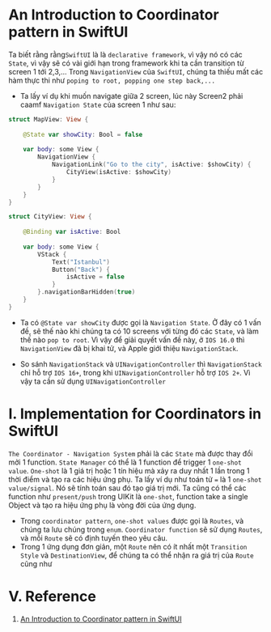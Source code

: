 # An Introduction to Coordinator pattern in SwiftUI

Ta biết rằng rằng`SwiftUI` là là `declarative framework`, vì vậy nó có các `State`, vì vậy sẽ có vài giới hạn trong framework khi ta cần transition từ screen 1 tới 2,3,... Trong `NavigationView` của `SwiftUI`, chúng ta thiếu mất các hàm thực thi như `poping to root, popping one step back,...` 
- Ta lấy ví dụ khi muốn navigate giữa 2 screen, lúc này Screen2 phải caamf `Navigation State` của screen 1 như sau:

```swift
struct MapView: View {
    
    @State var showCity: Bool = false
    
    var body: some View {
        NavigationView {
            NavigationLink("Go to the city", isActive: $showCity) {
                CityView(isActive: $showCity)
            }
        }
    }
}

struct CityView: View {
    
    @Binding var isActive: Bool
    
    var body: some View {
        VStack {
            Text("Istanbul")
            Button("Back") {
                isActive = false
            }
        }.navigationBarHidden(true)
    }
}
```

- Ta có `@State var showCity` được gọi là `Navigation State`. Ở đây có 1 vấn đề, sẽ thế nào khi chúng ta có 10 screens với từng đó các `State`, và làm thế nào `pop to root`. Vì vậy để giải quyết vấn đề này, ở `IOS 16.0` thì `NavigationView` đã bị khai tử, và Apple giới thiệu `NavigationStack`.

- So sánh `NavigationStack` và `UINavigationController` thì `NavigationStack` chỉ hỗ trợ `IOS 16+`, trong khi `UINavigationController` hỗ trợ `IOS 2+`. Vì vậy ta cần sử dụng `UINavigationController`

# I. Implementation for Coordinators in SwiftUI

`The Coordinator - Navigation System` phải là các `State` mà được thay đổi mởi 1 function. `State Manager` có thể là 1 function để trigger 1 `one-shot value`. `One-shot` là 1 giá trị hoặc 1 tín hiệu mà xảy ra duy nhất 1 lần trong 1 thời điểm và tạo ra các hiệu ứng phụ. Ta lấy ví dụ như toán tử `=` là 1 `one-shot value/signal`. Nó sẽ tính toán sau đó tạo giá trị mới. Ta cũng có thể các function như `present/push` trong UIKit là `one-shot`, function take a single Object và tạo ra hiệu ứng phụ là vòng đời của ứng dụng.

- Trong `coordinator pattern`, `one-shot values` được gọi là `Routes`, và chúng ta lưu chúng trong `enum`. `Coordinator function` sẽ sử dụng `Routes`, và mỗi `Route` sẽ có định tuyến theo yêu câu.
- Trong 1 ứng dụng đơn giản, một `Route` nên có ít nhất một `Transition Style` và `DestinationView`, để chúng ta có thể nhận ra giá trị của `Route` cũng như 


# V. Reference

1. [An Introduction to Coordinator pattern in SwiftUI](https://betterprogramming.pub/an-introduction-to-coordinator-pattern-in-swiftui-38e5b02f031f)